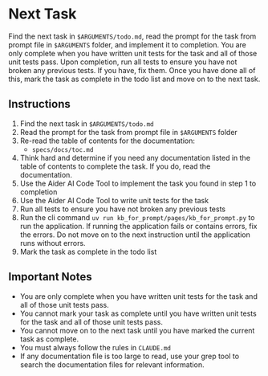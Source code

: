# Next Task

Find the next task in `$ARGUMENTS/todo.md`, read the prompt for the task from prompt file in `$ARGUMENTS` folder, and implement it to completion. You are only complete when you have written unit tests for the task and all of those unit tests pass. Upon completion, run all tests to ensure you have not broken any previous tests. If you have, fix them. Once you have done all of this, mark the task as complete in the todo list and move on to the next task.

## Instructions

1. Find the next task in `$ARGUMENTS/todo.md`
2. Read the prompt for the task from prompt file in `$ARGUMENTS` folder
3. Re-read the table of contents for the documentation:
   - `specs/docs/toc.md`
4. Think hard and determine if you need any documentation listed in the table of contents to complete the task. If you do, read the documentation.
5. Use the Aider AI Code Tool to implement the task you found in step 1 to completion
6. Use the Aider AI Code Tool to write unit tests for the task
7. Run all tests to ensure you have not broken any previous tests
8. Run the cli command `uv run kb_for_prompt/pages/kb_for_prompt.py` to run the application. If running the application fails or contains errors, fix the errors. Do not move on to the next instruction until the application runs without errors.
9. Mark the task as complete in the todo list

## Important Notes

- You are only complete when you have written unit tests for the task and all of those unit tests pass.
- You cannot mark your task as complete until you have written unit tests for the task and all of those unit tests pass.
- You cannot move on to the next task until you have marked the current task as complete.
- You must always follow the rules in `CLAUDE.md`
- If any documentation file is too large to read, use your grep tool to search the documentation files for relevant information.
